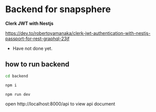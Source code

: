 # Backend for snapsphere

**Clerk JWT with Nestjs**

https://dev.to/robertoyamanaka/clerk-jwt-authentication-with-nestjs-passport-for-rest-graphql-23jf

- Have not done yet.

## how to run backend

```sh
cd backend
```

```sh
npm i
```

```sh
npm run dev
```

open http://localhost:8000/api to view api document